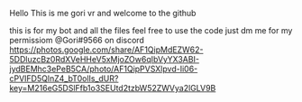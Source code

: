 Hello This is me gori vr and welcome to the github

this is for my bot and all the files
feel free to use the code just dm me for my permissiom
@Gori#9566 on discord
https://photos.google.com/share/AF1QipMdEZW62-5DDluzcBz0RdXVeHHeV5xMjoZOw6qIbVyYX3ABI-jydBEMhc3ePeB5CA/photo/AF1QipPVSXlpvd-Ii06-cPVIFD5QlnZ4_bT0olIs_dUR?key=M216eG5DSlFfb1o3SEUtd2tzbW52ZWVya2lGLV9B
